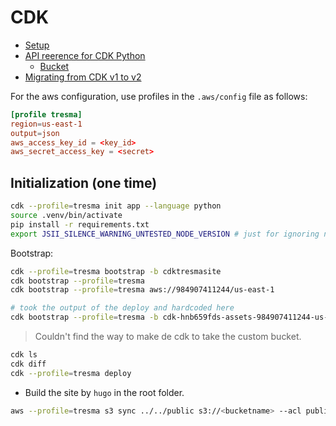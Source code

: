 # CDK

- [Setup](https://kevanpeters.com/post/cdktut/)
- [API reerence for CDK Python](https://docs.aws.amazon.com/cdk/api/v2/python/index.html)
  - [Bucket](https://docs.aws.amazon.com/cdk/api/v2/python/aws_cdk.aws_s3/Bucket.html)
- [Migrating from CDK v1 to v2](https://docs.aws.amazon.com/cdk/v2/guide/migrating-v2.html#migrating-v2-v1-uppgrade)

For the aws configuration, use profiles in the `.aws/config` file as follows:

```conf
[profile tresma]
region=us-east-1
output=json
aws_access_key_id = <key_id>
aws_secret_access_key = <secret>
```

## Initialization (one time)

```bash
cdk --profile=tresma init app --language python
source .venv/bin/activate
pip install -r requirements.txt
export JSII_SILENCE_WARNING_UNTESTED_NODE_VERSION # just for ignoring node version compatibility, if you are sure what you're doing
```

Bootstrap:

```bash
cdk --profile=tresma bootstrap -b cdktresmasite
cdk bootstrap --profile=tresma
cdk bootstrap --profile=tresma aws://984907411244/us-east-1    

# took the output of the deploy and hardcoded here
cdk bootstrap --profile=tresma -b cdk-hnb659fds-assets-984907411244-us-east-1         
```

> Couldn't find the way to make de cdk to take the custom bucket.

```bash
cdk ls
cdk diff
cdk --profile=tresma deploy
```

- Build the site by `hugo` in the root folder.

```bash
aws --profile=tresma s3 sync ../../public s3://<bucketname> --acl public-read
```
